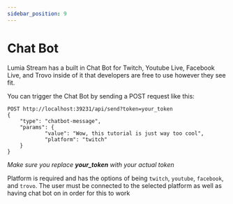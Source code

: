 ```yaml
---
sidebar_position: 9
---
```


# Chat Bot

Lumia Stream has a built in Chat Bot for Twitch, Youtube Live, Facebook Live, and Trovo inside of it that developers are free to use however they see fit.

You can trigger the Chat Bot by sending a POST request like this:

```
POST http://localhost:39231/api/send?token=your_token
{
	"type": "chatbot-message",
	"params": {
			"value": "Wow, this tutorial is just way too cool",
			"platform": "twitch"
	}
}
```

*Make sure you replace **your_token** with your actual token*

Platform is required and has the options of being `twitch`, `youtube`, `facebook`, and `trovo`. The user must be connected to the selected platform as well as having chat bot on in order for this to work
